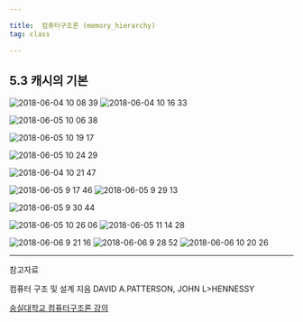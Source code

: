 ```yaml
---

title:  컴퓨터구조론 (memory_hierarchy)
tag: class 

---
```


## 5.3 캐시의 기본



![2018-06-04 10 08 39](https://user-images.githubusercontent.com/23495876/40919627-008f16c2-6845-11e8-87c0-8d06c1e9a6f6.png)
![2018-06-04 10 16 33](https://user-images.githubusercontent.com/23495876/40919628-00c94126-6845-11e8-8f87-70be99dd0340.png)


![2018-06-05 10 06 38](https://user-images.githubusercontent.com/23495876/40976118-0bc46a9c-6908-11e8-94b2-3d235f57bc60.png)

![2018-06-05 10 19 17](https://user-images.githubusercontent.com/23495876/40976120-0c24c626-6908-11e8-800d-e1a6822995bc.png)

![2018-06-05 10 24 29](https://user-images.githubusercontent.com/23495876/40976111-0a9a0226-6908-11e8-82b2-626249f43f5e.png)


![2018-06-04 10 21 47](https://user-images.githubusercontent.com/23495876/40976116-0b942e22-6908-11e8-89af-cfcb3fab72bb.png)

![2018-06-05 9 17 46](https://user-images.githubusercontent.com/23495876/40976112-0acb0790-6908-11e8-9300-ec4b845b6b4d.png)
![2018-06-05 9 29 13](https://user-images.githubusercontent.com/23495876/40976115-0b63fbf8-6908-11e8-848c-ebf2d05bdfa8.png)

![2018-06-05 9 30 44](https://user-images.githubusercontent.com/23495876/40976119-0bf48600-6908-11e8-9fde-9cbc3cd2f525.png)

![2018-06-05 10 26 06](https://user-images.githubusercontent.com/23495876/40982155-8796d812-6917-11e8-9387-d4d60e06f054.png)
![2018-06-05 11 14 28](https://user-images.githubusercontent.com/23495876/40982156-87daa952-6917-11e8-8a9e-051872efb750.png)

![2018-06-06 9 21 16](https://user-images.githubusercontent.com/23495876/41010560-45961598-6973-11e8-98ab-2f3b616d9533.png)
![2018-06-06 9 28 52](https://user-images.githubusercontent.com/23495876/41010561-45c23286-6973-11e8-8b23-d79b1cb62de1.png)
![2018-06-06 10 20 26](https://user-images.githubusercontent.com/23495876/41010562-45ebd80c-6973-11e8-82bc-17876c7df9e2.png)



---
 
참고자료 


컴퓨터 구조 및 설계 지음 DAVID A.PATTERSON, JOHN L>HENNESSY 

[숭실대학교 컴퓨터구조론 강의](http://www.kocw.net/home/search/kemView.do?kemId=998138)
